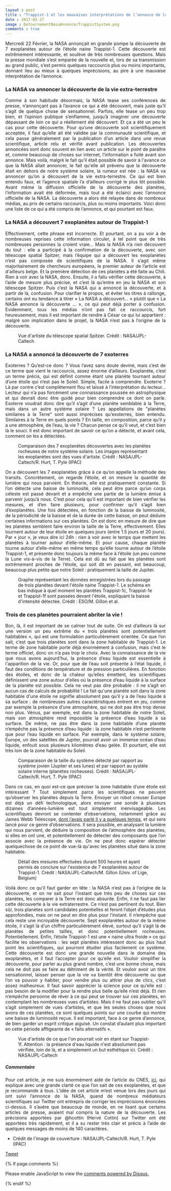 ```yaml
---
layout : post
title : "Trappist-1 et les mauvaises interprétations de l’annonce de la NASA"
date : 2017-02-27
image : DetournementNasaAnnonce/TrappistSystem.png
comments : true
---
```


<p class="intro" style="text-align: justify;"><span class="dropcap">M</span>ercredi 22 Février, la NASA annonçait en grande pompe la découverte de 7 exoplanètes autour de l’étoile naine Trappist-1. Cette découverte est extrêmement intéressante, et soulève de très nombreuses questions. Mais la presse mondiale s’est emparée de la nouvelle et, lors de sa transmission au grand public, s’est permis quelques raccourcis plus ou moins importants, donnant lieu au mieux à quelques imprécisions, au pire à une mauvaise interprétation de l’annonce.</p>

### La NASA va annoncer la découverte de la vie extra-terrestre

<p style="text-align: justify;">Comme à son habitude désormais, la NASA tease ses conférences de presse, n’annonçant pas à l’avance ce qui a été découvert, mais juste qu’il s’agit de quelque chose de sensationnel. Parfois, elle tease un peu trop bien, et l’opinion publique s’enflamme, jusqu’à imaginer une découverte dépassant de loin ce qui a réellement été découvert. Et ça a été un peu le cas pour cette découverte. Pour qu’une découverte soit scientifiquement acceptée, il faut qu’elle ait été validée par la communauté scientifique, et cela passe généralement par la publication d’un article dans une revue scientifique, article relu et vérifié avant publication. Les découvertes annoncées sont donc souvent en lien avec un article sur le point de paraître et, comme beaucoup de choses sur internet, l’information a fuité avant son annonce. Mais voilà, malgré le fait qu'il était possible de savoir à l'avance ce que la NASA allait annoncer, le fait qu'elle ait prévenu que la découverte était en dehors de notre système solaire, la rumeur est née : la NASA va annoncer qu’on a découvert de la vie extra-terrestre. Ce qui est bien entendu faux, et l’agence spatiale l’a d’ailleurs corrigé le plus tôt possible. Avant même la diffusion officielle de la découverte des planètes, l’information avait été déformée, mais tout a été éclairci avec l’annonce officielle de la NASA. La découverte a alors été relayée dans de nombreux médias, au prix de certains raccourcis, plus ou moins importants. Voici donc une liste de ce qui a été compris de l’annonce, et qui pourtant est faux.</p>

### La NASA a découvert 7 exoplanètes autour de Trappist-1

<p style="text-align: justify;">Effectivement, cette phrase est incorrecte. Et pourtant, on a pu voir à de nombreuses reprises cette information circuler, à tel point que de très nombreuses personnes la croient vraie… Mais la NASA n’a rien découvert du tout : elle a participé à la confirmation de la découverte, avec son télescope spatial Spitzer, mais l’équipe qui a découvert les exoplanètes n’est pas composée de scientifiques de la NASA. Il s’agit même majoritairement de chercheurs européens, le premier auteur de l’article est d'ailleurs belge. Et la première détection de ces planètes a été faite au Chili. Rien à voir avec la NASA, donc. Ensuite, il a fallu vérifier cette découverte, à l’aide de mesure plus précise, et c’est là qu’entre en jeu la NASA et son télescope Spitzer. Puis c’est la NASA qui a annoncé la découverte, et à partir de là, confusion. Pour clarifier le propos, et éviter les titres à rallonge, certains ont eu tendance à titrer « La NASA a découvert… » plutôt que « La NASA annonce la découverte … », ce qui peut déjà porter à confusion. Evidemment, tous les médias n’ont pas fait ce raccourcis, fort heureusement, mais il est important de rendre à César ce qui lui appartient : malgré son implication dans le projet, la NASA n’est pas à l’origine de la découverte.</p>

<figure>
	<img src="{{ '/assets/img/DetournementNasaAnnonce/Spitzer.jpg' | prepend: site.baseurl }}" alt=""> 
	<figcaption>Vue d'artiste du télescope spatial Spitzer. Crédit : NASA/JPL-Caltech</figcaption>
</figure>

### La NASA a annoncé la découverte de 7 exoterres

<p style="text-align: justify;">Exoterres ? Qu’est-ce donc ? Vous l’avez sans doute deviné, mais c’est de ce terme que vient le raccourcis, assez énorme d’ailleurs. Exoplanète, c’est un terme précis, qui est définit comme étant une planète tournant autour d’une étoile qui n’est pas le Soleil. Simple, facile à comprendre. Exoterre ? Là par contre c’est complètement flou et laissé à l’interprétation du lecteur… Lecteur qui n’a pas forcément une connaissance poussée en astrophysique et qui devrait donc être guidé pour bien comprendre ce dont on parle. Exoterre voudrait donc dire qu’il s’agit d’une planète semblable à la Terre, mais dans un autre système solaire ? Les appellations de "planètes similaires à la Terre" sont aussi imprécises qu'exoterres, bien entendu. Similaires à la Terre en quels points ? En taille, en composition, parce qu’il y a une atmosphère, de l’eau, la vie ? Chacun pense ce qu’il veut, et c’est bien là le souci. Il est donc important de savoir ce qu’on a détecté, et avant cela, comment on les a détectées.</p>

<figure>
	<img src="{{ '/assets/img/DetournementNasaAnnonce/SolarSystemTrappistSystem.jpg' | prepend: site.baseurl }}" alt=""> 
	<figcaption>Comparaison des 7 exoplanètes découvertes avec les planètes rocheuses de notre système solaire. Les images représentant les exoplanètes sont des vues d'artiste. Crédit : NASA/JPL-Caltech/R. Hurt, T. Pyle (IPAC)</figcaption>
</figure>

<p style="text-align: justify;">On a découvert les 7 exoplanètes grâce à ce qu’on appelle la méthode des transits. Concrètement, on regarde l’étoile, et on mesure la quantité de lumière qui nous parvient. En théorie, elle est pratiquement constante. Si l’on détecte une baisse de luminosité, cela peut être parce qu’un corps céleste est passé devant et a empêché une partie de la lumière émise à parvenir jusqu’à nous. C’est pour cela qu’il est important de bien vérifier les mesures, et d’en faire plusieurs, pour confirmer qu’il s’agit bien d’exoplanètes. Une fois détectées, en fonction de la baisse de luminosité, de la périodicité de la baisse et de la durée de cette baisse, on peut déduire certaines informations sur ces planètes. On est donc en mesure de dire que les planètes semblent faire environ la taille de la Terre, effectivement. Elles tournent autour de leur étoile en quelques jours (entre 1.5 jours et 20 jours). Par « jour », je veux dire ici 24h : rien à voir avec le temps que mettent les planètes à tourner autour d’elle-même. Et pour cause, chaque planète tourne autour d’elle-même en même temps qu’elle tourne autour de l’étoile Trappist-1, et présente donc toujours la même face à l’étoile (un peu comme la Lune vis-à-vis de la Terre). Cela est dû au fait que les planètes sont extrêmement proches de l’étoile, qui soit dit en passant, est beaucoup, beaucoup plus petite que notre Soleil : pratiquement la taille de Jupiter.</p>

<figure>
	<img src="{{ '/assets/img/DetournementNasaAnnonce/TrappistDetection.jpg' | prepend: site.baseurl }}" alt=""> 
	<figcaption>Graphe représentant les données enregistrées lors du passage de trois planètes devant l'étoile naine Trappist-1. Le schéma en bas indique à quel moment les planètes Trappist-1c, Trappist-1e et Trappist-1f sont passées devant l'étoile, expliquant la baisse d'intensité détectée. Crédit : ESO/M. Gillon et al.</figcaption>
</figure>

### Trois de ces planètes pourraient abriter la vie !

<p style="text-align: justify;">Bon, là, il est important de se calmer tout de suite. On est d’ailleurs là sur une version un peu extrême du « trois planètes sont potentiellement habitables », qui est une formulation particulièrement orientée. Ce que l’on sait, c’est que trois planètes sont dans la zone habitable de Trappist-1. Le terme de zone habitable porte déjà énormément à confusion, mais c’est le terme officiel, donc on n’a pas trop le choix. Avec la connaissance de la vie que nous avons aujourd’hui, la présence d’eau liquide est essentielle à l'apparition de la vie. Or, pour que de l’eau soit présente à l’état liquide, il faut des conditions de température et de pression particulières. En fonction des étoiles, et donc de la chaleur qu’elles émettent, les scientifiques définissent une zone autour d'elles où la présence d’eau liquide à la surface de la planète est possible. Cela ne veut pas dire probable : il ne s’agit en aucun cas de calculs de probabilité ! Le fait qu'une planète soit dans la zone habitable d'une étoile ne signifie absolument pas qu'il y a de l’eau liquide à sa surface : de nombreuses autres caractéristiques entrent en jeu, comme par exemple la présence d’une atmosphère, qui ne doit pas être trop dense non plus. Vénus, par exemple, est dans la zone habitable de notre Soleil, mais son atmosphère rend impossible la présence d’eau liquide à sa surface. De même, ne pas être dans la zone habitable d’une planète n’empêche pas la présence d’eau liquide : la zone habitable n’est pertinente que pour l’eau liquide en surface. Par exemple, dans le système solaire, Europe, un des satellites de Jupiter, pourrait avoir un immense océan d’eau liquide, enfouit sous plusieurs kilomètres d’eau gelée. Et pourtant, elle est très loin de la zone habitable du Soleil.</p>

<figure>
	<img src="{{ '/assets/img/DetournementNasaAnnonce/TrappistSize.jpg' | prepend: site.baseurl }}" alt=""> 
	<figcaption>Comparaison de la taille du système détecté par rapport au système jovien (Jupiter et ses lunes) et par rapport au systèle solaire interne (planètes rocheuses). Crédit : NASA/JPL-Caltech/R. Hurt, T. Pyle (IPAC)</figcaption>
</figure>

<p style="text-align: justify;">Dans ce cas, en quoi est-ce que préciser la zone habitable d’une étoile est intéressant ? Tout simplement parce les scientifiques ne peuvent qu’observer les planètes depuis la Terre. Envoyer un robot creuser Europe est déjà un défi technologique, alors envoyer une sonde à plusieurs dizaines d’années-lumière est tout simplement inenvisageable. Les scientifiques devront se contenter d’observations, notamment grâce au James Webb Telescope, <a href="http://www.charlesgabouleaud.fr/blog/James-Webb-futur-observation-spatiale/">dont j’avais parlé il y a quelques temps</a>, et qui sera lancé pour ce genre d’observations. Il sera possible, en analysant la lumière qui nous parvient, de déduire la composition de l’atmosphère des planètes, si elles en ont une, et potentiellement de détecter des composants que l’on associe avec la présence de vie. On ne peut donc espérer détecter quelquechose de ce point de vue-là qu'avec les planètes situé dans la zone habitable.</p>

<figure>
	<img src="{{ '/assets/img/DetournementNasaAnnonce/500HoursDetection.jpg' | prepend: site.baseurl }}" alt=""> 
	<figcaption>Détail des mesures effectuées durant 500 heures et ayant permis de conclure sur l'existence de 7 exoplanètes autour de Trappist-1. Crédit : NASA/JPL-Caltech/M. Gillon (Univ. of Lige, Belgium)</figcaption>
</figure>

<p style="text-align: justify;">Voilà donc ce qu’il faut garder en tête : la NASA n’est pas à l’origine de la découverte, et on ne sait pour l’instant que très peu de choses sur ces planètes, les comparer à la Terre est donc absurde. Enfin, il ne faut pas lier cette découverte à la vie extraterrestre. Ce n’est pas pertinent du tout. Bien sûr, trois planètes sont candidates potentielles et feront l’objet d’études plus approfondies, mais on ne peut en dire plus pour l’instant. Il n’empêche que cela reste une incroyable découverte. Sept exoplanètes autour de la même étoile, il s’agit là d’un chiffre particulièrement élevé, surtout qu’il s’agit là de planètes de petites tailles, et donc potentiellement rocheuses. Potentiellement. Enfin, l’étoile Trappist-1 est une « naine ultra froide » ce qui facilite les observations : les sept planètes intéressent donc au plus haut point les scientifiques, qui pourront étudier plus facilement ce système. Cette découverte est donc une grande nouvelle dans le domaine des exoplanètes, et il faut l’accepter pour ce qu’elle est. Vouloir simplifier la découverte, pour parler au plus grand nombre, c’est une bonne chose, mais cela ne doit pas se faire au détriment de la vérité. Et vouloir avoir un titre sensationnel, laisser penser que la vie va bientôt être découverte ou que l’on va pouvoir y habiter, pour vendre plus ou attirer plus de clics, c’est assez malheureux. Il faut savoir apprécier la science pour ce qu’elle est : pas besoin de la modifier pour la rendre plus belle qu’elle n’est déjà. Et rien n’empêche personne de rêver à ce qui peut se trouver sur ces planètes, en contemplant les nombreuses vues d’artistes. Mais il ne faut pas oublier qu’il s’agit simplement de vues d’artistes, et que les seules choses que nous avons de ces planètes, ce sont quelques points sur une courbe qui montre une baisse de luminosité reçue. Il est important, face à ce genre d’annonce, de bien garder un esprit critique aiguisé. Un constat d’autant plus important en cette période affligeante de « faits alternatifs ».</p>

<figure>
	<img src="{{ '/assets/img/DetournementNasaAnnonce/Trappist1f.jpg' | prepend: site.baseurl }}" alt=""> 
	<figcaption>Vue d'artiste de ce que l'on pourrait voir en étant sur Trappist-1f. Attention : la présence d'eau liquide n'est absolument pas vérifiée, loin de là, et a simplement un but esthétique ici. Crédit : NASA/JPL-Caltech</figcaption>
</figure>

##### Commentaire

<p style="text-align: justify;">Pour cet article, je me suis énormément aidé de l’article du CNES, <a href="https://sciences-techniques.cnes.fr/fr/7-planetes-autour-de-trappist-1">ici</a>, qui explique avec une grande clarté ce que l’on sait de ces exoplanètes, et que je recommande à tous. L’idée de cet article m’est venue lors des jours qui ont suivi l’annonce de la NASA, quand de nombreux médiateurs scientifiques sur Twitter ont entrepris de corriger les imprécisions énoncées ci-dessus. Il s’avère que beaucoup de monde, en ne lisant que certains articles de presse, avaient mal compris la nature de la découverte. Les précisions apportées par @hcottin (Hervé Cottin) sur Twitter ont été apportées très rapidement, et il a su rester très clair et précis à l’aide de quelques messages de moins de 140 caractères. </p>

* Crédit de l'image de couverture : NASA/JPL-Caltech/R. Hurt, T. Pyle (IPAC)

<a href="https://twitter.com/share" class="twitter-share-button" data-via="chgabouleaud">Tweet</a>
<script>!function(d,s,id){var js,fjs=d.getElementsByTagName(s)[0],p=/^http:/.test(d.location)?'http':'https';if(!d.getElementById(id)){js=d.createElement(s);js.id=id;js.src=p+'://platform.twitter.com/widgets.js';fjs.parentNode.insertBefore(js,fjs);}}(document, 'script', 'twitter-wjs');</script>

{% if page.comments %}
<div id="disqus_thread"></div>
<script>

/**
 *  RECOMMENDED CONFIGURATION VARIABLES: EDIT AND UNCOMMENT THE SECTION BELOW TO INSERT DYNAMIC VALUES FROM YOUR PLATFORM OR CMS.
 *  LEARN WHY DEFINING THESE VARIABLES IS IMPORTANT: https://disqus.com/admin/universalcode/#configuration-variables */
/*
var disqus_config = function () {
    this.page.url = http://www.charlesgabouleaud.fr/blog/Trapist-mauvaises-interpretations/;  // Replace PAGE_URL with your page's canonical URL variable
    this.page.identifier = PAGE_IDENTIFIER; // Replace PAGE_IDENTIFIER with your page's unique identifier variable
};
*/
(function() { // DON'T EDIT BELOW THIS LINE
    var d = document, s = d.createElement('script');
    s.src = '//charlesgabouleaud-fr.disqus.com/embed.js';
    s.setAttribute('data-timestamp', +new Date());
    (d.head || d.body).appendChild(s);
})();
</script>
<noscript>Please enable JavaScript to view the <a href="https://disqus.com/?ref_noscript">comments powered by Disqus.</a></noscript>
                                    
{% endif %}


